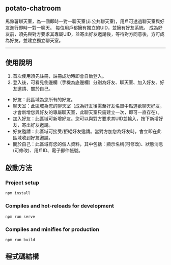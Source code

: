 ## potato-chatroom
馬鈴薯聊天室，為一個即時一對一聊天室(非公共聊天室)，用戶可透過聊天室與好友進行即時一對一聊天。
每位用戶都擁有獨立的UID，並擁有好友系統。
成為好友前，須先與對方要求其專屬UID，並寄出好友邀請後，等待對方同意後，方可成為好友，並建立獨立聊天室。
****
## 使用說明
1. 首次使用須先註冊，註冊成功時即會自動登入。
2. 登入後，可看見側邊欄（手機為底邊欄）分別為好友、聊天室、加入好友、好友邀請、關於自己。
* 好友：此區域為您所有的好友。
* 聊天室：此區域為您的聊天室（成為好友後需至好友名單中點選欲聊天好友，才會新增您與好友的專屬聊天室，此聊天室只需建立一次，即可一直存在）。
* 加入好友：此區域可新增好友。您可以與對方要求其UID並輸入，按下新增好友，寄出好友邀請。
* 好友邀請：此區域可接受/拒絕好友邀請。當對方加您為好友時，會立即在此區域收到好友邀請。
* 關於自己：此區域有您的個人資料，其中包括：顯示名稱(可修改)、狀態消息(可修改)、用戶ID、電子郵件帳號。

## 啟動方法
### Project setup
```
npm install
```

### Compiles and hot-reloads for development
```
npm run serve
```

### Compiles and minifies for production
```
npm run build
```

## 程式碼結構



